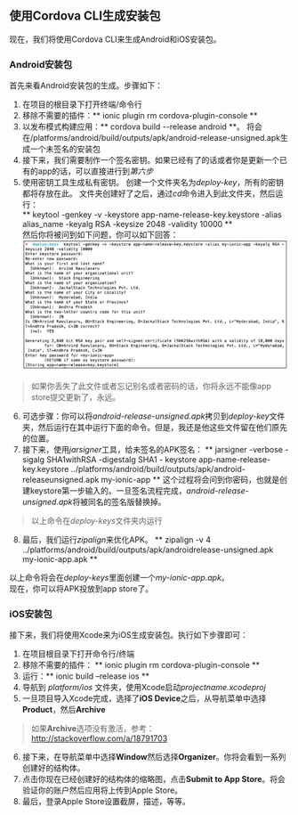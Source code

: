 ## 使用Cordova CLI生成安装包
现在，我们将使用Cordova CLI来生成Android和iOS安装包。

### Android安装包
首先来看Android安装包的生成。步骤如下：
1. 在项目的根目录下打开终端/命令行
2. 移除不需要的插件：** ionic plugin rm cordova-plugin-console **
3. 以发布模式构建应用：** cordova build --release android **。
将会在/platforms/android/build/outputs/apk/android-release-unsigned.apk生成一个未签名的安装包
4. 接下来，我们需要制作一个签名密钥。如果已经有了的话或者你是更新一个已有的app的话，可以直接进行到*第六步*
5. 使用密钥工具生成私有密钥。
创建一个文件夹名为*deploy-key*，所有的密钥都将存放在此。
文件夹创建好了之后，通过*cd*命令进入到此文件夹，然后运行：  
** keytool -genkey -v -keystore app-name-release-key.keystore -alias alias_name -keyalg RSA -keysize 2048 -validity 10000 **  
然后你将被问到如下问题，你可以如下回答：  
![key tool](imgs/chapter-9-0.png 'key tool')
> 如果你丢失了此文件或者忘记别名或者密码的话，你将永远不能像app store提交更新了，永远。

6. 可选步骤：你可以将*android-release-unsigned.apk*拷贝到*deploy-key*文件夹，然后运行在其中运行下面的命令。但是，我还是他这些文件留在他们原先的位置。
7. 接下来，使用*jarsigner*工具，给未签名的APK签名：
** jarsigner -verbose -sigalg SHA1withRSA -digestalg SHA1 -
keystore app-name-release-key.keystore
../platforms/android/build/outputs/apk/android-releaseunsigned.apk my-ionic-app **
这个过程将会问到你密码，也就是创建keystore第一步输入的。一旦签名流程完成，*android-release-unsigned.apk*将被同名的签名版替换掉。
> 以上命令在*deploy-keys*文件夹内运行

8. 最后，我们运行*zipalign*来优化APK。
** zipalign -v 4 ../platforms/android/build/outputs/apk/androidrelease-unsigned.apk my-ionic-app.apk **

  
以上命令将会在*deploy-keys*里面创建一个*my-ionic-app.apk*。  
现在，你可以将APK投放到app store了。

### iOS安装包
接下来，我们将使用Xcode来为iOS生成安装包。执行如下步骤即可：
1. 在项目根目录下打开命令行/终端
2. 移除不需要的插件： ** ionic plugin rm cordova-plugin-console **
3. 运行：** ionic build –release ios **
4. 导航到 *platform/ios* 文件夹，使用Xcode启动*projectname.xcodeproj*
5. 一旦项目导入Xcode完成，选择了**iOS Device**之后，从导航菜单中选择**Product**，然后**Archive**
> 如果**Archive**选项没有激活，参考：http://stackoverflow.com/a/18791703

6. 接下来，在导航菜单中选择**Window**然后选择**Organizer**。你将会看到一系列创建好的结构体。
7. 点击你现在已经创建好的结构体的缩略图，点击**Submit to App Store**。将会验证你的账户然后应用将上传到Apple Store。
8. 最后，登录Apple Store设置截屏，描述，等等。